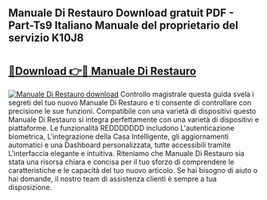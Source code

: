 ## Manuale Di Restauro Download gratuit PDF - Part-Ts9 Italiano Manuale del proprietario del servizio K10J8

# <h2><a href="http://dfan35w.blite.top/?on=Manuale+Di+Restauro">🔗Download 👉🔴 Manuale Di Restauro</a></h2>

[![Manuale Di Restauro download](https://i.imgur.com/lujVjoI.png)](http://dfan35w.blite.top/?on=Manuale+Di+Restauro)
Controllo magistrale questa guida svela i segreti del tuo nuovo Manuale Di Restauro e ti consente di controllare con precisione le sue funzioni. Compatibile con una varietà di dispositivi questo Manuale Di Restauro si integra perfettamente con una varietà di dispositivi e piattaforme. Le funzionalità REDDDDDDD includono L'autenticazione biometrica, L'integrazione della Casa Intelligente, gli aggiornamenti automatici e una Dashboard personalizzata, tutte accessibili tramite L'interfaccia elegante e intuitiva. Riteniamo che Manuale Di Restauro sia stata una risorsa chiara e concisa per il tuo sforzo di comprendere le caratteristiche e le capacità del tuo nuovo articolo. Se hai bisogno di aiuto o hai domande, il nostro team di assistenza clienti è sempre a tua disposizione.

